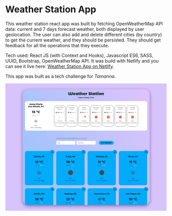 # Weather Station App

This weather station react app was built by fetching OpenWeatherMap API data: current and 7 days forecast weather, both displayed by user geolocation. The user can also add and delete different cities (by country) to get the current weather, and they should be persisted. They should get feedback for all the operations that they execute.

Tech used: React JS (with Context and Hooks), Javascript ES6, SASS, UUID, Bootstrap, OpenWeatherMap API. It was build with Netlify and you can see it live here: [Weather Station App on Netlify](https://my-weather-station.netlify.app/).

This app was built as a tech challenge for *Tamanna*. 


![Image](https://github.com/filipamarta/the-weather-station-app/blob/main/src/img/capa_behance_weather-station.png)